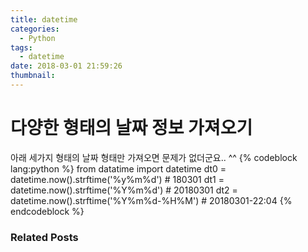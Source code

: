 ```yaml
---
title: datetime
categories:
  - Python
tags:
  - datetime
date: 2018-03-01 21:59:26
thumbnail:
---
```

# 다양한 형태의 날짜 정보 가져오기

아래 세가지 형태의 날짜 형태만 가져오면 문제가 없더군요.. ^^
{% codeblock lang:python %}
from datatime import datetime
dt0 = datetime.now().strftime('%y%m%d')       # 180301
dt1 = datetime.now().strftime('%Y%m%d')       # 20180301
dt2 = datetime.now().strftime('%Y%m%d-%H%M')  # 20180301-22:04
{% endcodeblock %}

### Related Posts